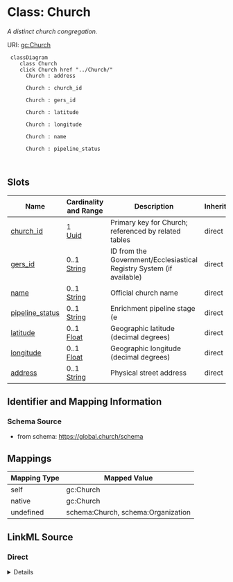 

# Class: Church 


_A distinct church congregation._





URI: [gc:Church](https://global.church/schema/Church)





```mermaid
 classDiagram
    class Church
    click Church href "../Church/"
      Church : address
        
      Church : church_id
        
      Church : gers_id
        
      Church : latitude
        
      Church : longitude
        
      Church : name
        
      Church : pipeline_status
        
      
```




<!-- no inheritance hierarchy -->


## Slots

| Name | Cardinality and Range | Description | Inheritance |
| ---  | --- | --- | --- |
| [church_id](church_id.md) | 1 <br/> [Uuid](Uuid.md) | Primary key for Church; referenced by related tables | direct |
| [gers_id](gers_id.md) | 0..1 <br/> [String](String.md) | ID from the Government/Ecclesiastical Registry System (if available) | direct |
| [name](name.md) | 0..1 <br/> [String](String.md) | Official church name | direct |
| [pipeline_status](pipeline_status.md) | 0..1 <br/> [String](String.md) | Enrichment pipeline stage (e | direct |
| [latitude](latitude.md) | 0..1 <br/> [Float](Float.md) | Geographic latitude (decimal degrees) | direct |
| [longitude](longitude.md) | 0..1 <br/> [Float](Float.md) | Geographic longitude (decimal degrees) | direct |
| [address](address.md) | 0..1 <br/> [String](String.md) | Physical street address | direct |










## Identifier and Mapping Information






### Schema Source


* from schema: https://global.church/schema




## Mappings

| Mapping Type | Mapped Value |
| ---  | ---  |
| self | gc:Church |
| native | gc:Church |
| undefined | schema:Church, schema:Organization |






## LinkML Source

<!-- TODO: investigate https://stackoverflow.com/questions/37606292/how-to-create-tabbed-code-blocks-in-mkdocs-or-sphinx -->

### Direct

<details>
```yaml
name: Church
description: A distinct church congregation.
from_schema: https://global.church/schema
mappings:
- schema:Church
- schema:Organization
slots:
- church_id
- gers_id
- name
- pipeline_status
- latitude
- longitude
- address

```
</details>

### Induced

<details>
```yaml
name: Church
description: A distinct church congregation.
from_schema: https://global.church/schema
mappings:
- schema:Church
- schema:Organization
attributes:
  church_id:
    name: church_id
    description: Primary key for Church; referenced by related tables.
    from_schema: https://global.church/schema
    rank: 1000
    identifier: true
    alias: church_id
    owner: Church
    domain_of:
    - Church
    - ChurchWebsite
    - EnrichedData
    range: uuid
    required: true
  gers_id:
    name: gers_id
    description: ID from the Government/Ecclesiastical Registry System (if available).
    from_schema: https://global.church/schema
    rank: 1000
    alias: gers_id
    owner: Church
    domain_of:
    - Church
    - Overture
    range: string
  name:
    name: name
    description: Official church name.
    from_schema: https://global.church/schema
    exact_mappings:
    - schema:name
    rank: 1000
    alias: name
    owner: Church
    domain_of:
    - Church
    range: string
  pipeline_status:
    name: pipeline_status
    description: Enrichment pipeline stage (e.g., RAW, CLEAN, ENRICHED, VALIDATED).
    from_schema: https://global.church/schema
    rank: 1000
    alias: pipeline_status
    owner: Church
    domain_of:
    - Church
    range: string
  latitude:
    name: latitude
    description: Geographic latitude (decimal degrees).
    from_schema: https://global.church/schema
    exact_mappings:
    - schema:latitude
    rank: 1000
    alias: latitude
    owner: Church
    domain_of:
    - Church
    range: float
  longitude:
    name: longitude
    description: Geographic longitude (decimal degrees).
    from_schema: https://global.church/schema
    exact_mappings:
    - schema:longitude
    rank: 1000
    alias: longitude
    owner: Church
    domain_of:
    - Church
    range: float
  address:
    name: address
    description: Physical street address.
    from_schema: https://global.church/schema
    exact_mappings:
    - schema:address
    rank: 1000
    alias: address
    owner: Church
    domain_of:
    - Church
    range: string

```
</details>